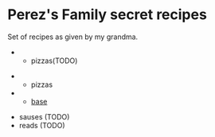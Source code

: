 # Perez's Family secret recipes

Set of recipes as given by my grandma.

- * pizzas(TODO)
+ * pizzas
+   - [base](.pisa.md)
- sauses (TODO)
- reads (TODO)
